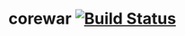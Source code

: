 # corewar [![Build Status](https://travis-ci.org/tarama78/corewar.svg)](https://travis-ci.org/tarama78/corewar)
